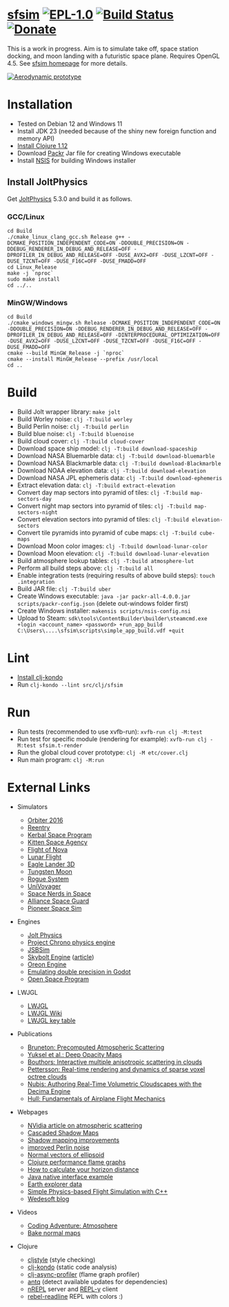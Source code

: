 # [sfsim][1] [![EPL-1.0](https://img.shields.io/badge/License-EPL_1.0-orange)](https://www.eclipse.org/legal/epl/epl-v10.html) [![Build Status](https://github.com/wedesoft/sfsim/actions/workflows/sfsim.yml/badge.svg)](https://github.com/wedesoft/sfsim/actions/workflows/sfsim.yml) [![Donate](https://img.shields.io/badge/Donate-The%20Water%20Project-green)](https://thewaterproject.org/)

This is a work in progress.
Aim is to simulate take off, space station docking, and moon landing with a futuristic space plane.
Requires OpenGL 4.5.
See [sfsim homepage][1] for more details.

[![Aerodynamic prototype](https://i.ytimg.com/vi/vmg0p5jawnY/hqdefault.jpg)](https://www.youtube.com/watch?v=vmg0p5jawnY)

# Installation

* Tested on Debian 12 and Windows 11
* Install JDK 23 (needed because of the shiny new foreign function and memory API)
* [Install Clojure 1.12](https://clojure.org/guides/install_clojure)
* Download [Packr](https://github.com/libgdx/packr) Jar file for creating Windows executable
* Install [NSIS](https://nsis.sourceforge.io/) for building Windows installer

## Install JoltPhysics

Get [JoltPhysics](https://github.com/jrouwe/JoltPhysics) 5.3.0 and build it as follows.

### GCC/Linux

```Shell
cd Build
./cmake_linux_clang_gcc.sh Release g++ -DCMAKE_POSITION_INDEPENDENT_CODE=ON -DDOUBLE_PRECISION=ON -DDEBUG_RENDERER_IN_DEBUG_AND_RELEASE=OFF -DPROFILER_IN_DEBUG_AND_RELEASE=OFF -DUSE_AVX2=OFF -DUSE_LZCNT=OFF -DUSE_TZCNT=OFF -DUSE_F16C=OFF -DUSE_FMADD=OFF
cd Linux_Release
make -j `nproc`
sudo make install
cd ../..
```

### MinGW/Windows

```Shell
cd Build
./cmake_windows_mingw.sh Release -DCMAKE_POSITION_INDEPENDENT_CODE=ON -DDOUBLE_PRECISION=ON -DDEBUG_RENDERER_IN_DEBUG_AND_RELEASE=OFF -DPROFILER_IN_DEBUG_AND_RELEASE=OFF -DINTERPROCEDURAL_OPTIMIZATION=OFF -DUSE_AVX2=OFF -DUSE_LZCNT=OFF -DUSE_TZCNT=OFF -DUSE_F16C=OFF -DUSE_FMADD=OFF
cmake --build MinGW_Release -j `nproc`
cmake --install MinGW_Release --prefix /usr/local
cd ..
```

# Build

* Build Jolt wrapper library: `make jolt`
* Build Worley noise: `clj -T:build worley`
* Build Perlin noise: `clj -T:build perlin`
* Build blue noise: `clj -T:build bluenoise`
* Build cloud cover: `clj -T:build cloud-cover`
* Download space ship model: `clj -T:build download-spaceship`
* Download NASA Bluemarble data: `clj -T:build download-bluemarble`
* Download NASA Blackmarble data: `clj -T:build download-Blackmarble`
* Download NOAA elevation data: `clj -T:build download-elevation`
* Download NASA JPL ephemeris data: `clj -T:build download-ephemeris`
* Extract elevation data: `clj -T:build extract-elevation`
* Convert day map sectors into pyramid of tiles: `clj -T:build map-sectors-day`
* Convert night map sectors into pyramid of tiles: `clj -T:build map-sectors-night`
* Convert elevation sectors into pyramid of tiles: `clj -T:build elevation-sectors`
* Convert tile pyramids into pyramid of cube maps: `clj -T:build cube-maps`
* Download Moon color images: `clj -T:build download-lunar-color`
* Download Moon elevation: `clj -T:build download-lunar-elevation`
* Build atmosphere lookup tables: `clj -T:build atmosphere-lut`
* Perform all build steps above: `clj -T:build all`
* Enable integration tests (requiring results of above build steps): `touch .integration`
* Build JAR file: `clj -T:build uber`
* Create Windows executable: `java -jar packr-all-4.0.0.jar scripts/packr-config.json` (delete out-windows folder first)
* Create Windows installer: `makensis scripts/nsis-config.nsi`
* Upload to Steam: `sdk\tools\ContentBuilder\builder\steamcmd.exe +login <account_name> <password> +run_app_build C:\Users\....\sfsim\scripts\simple_app_build.vdf +quit`

# Lint

* [Install clj-kondo](https://github.com/clj-kondo/clj-kondo/blob/master/doc/install.md)
* Run `clj-kondo --lint src/clj/sfsim`

# Run

* Run tests (recommended to use xvfb-run): `xvfb-run clj -M:test`
* Run test for specific module (rendering for example): `xvfb-run clj -M:test sfsim.t-render`
* Run the global cloud cover prototype: `clj -M etc/cover.clj`
* Run main program: `clj -M:run`

# External Links

* Simulators
  * [Orbiter 2016](https://github.com/mschweiger/orbiter)
  * [Reentry](https://reentrygame.com/)
  * [Kerbal Space Program](https://www.kerbalspaceprogram.com/)
  * [Kitten Space Agency](https://kittenspaceagency.wiki.gg/)
  * [Flight of Nova](https://flight-of-nova.com/)
  * [Lunar Flight](http://www.shovsoft.com/lunarflight/)
  * [Eagle Lander 3D](http://eaglelander3d.com/)
  * [Tungsten Moon](https://tungstenmoon.com/)
  * [Rogue System](http://imagespaceinc.com/rogsys/)
  * [UniVoyager](https://www.univoyager.com/)
  * [Space Nerds in Space](https://smcameron.github.io/space-nerds-in-space/)
  * [Alliance Space Guard](https://alliancespaceguard.com/)
  * [Pioneer Space Sim](https://pioneerspacesim.net/)
* Engines
  * [Jolt Physics](https://github.com/jrouwe/JoltPhysics)
  * [Project Chrono physics engine](https://projectchrono.org/)
  * [JSBSim](https://github.com/JSBSim-Team/jsbsim)
  * [Skybolt Engine](https://github.com/Piraxus/Skybolt/) ([article](https://piraxus.com/2021/07/28/rendering-planetwide-volumetric-clouds-in-skybolt/))
  * [Oreon Engine](https://github.com/fynnfluegge/oreon-engine)
  * [Emulating double precision in Godot](https://godotengine.org/article/emulating-double-precision-gpu-render-large-worlds)
  * [Open Space Program](https://github.com/TheOpenSpaceProgram/osp-magnum)
* LWJGL
  * [LWJGL](https://www.lwjgl.org/)
  * [LWJGL Wiki](https://github.com/LWJGL/lwjgl3-wiki/wiki)
  * [LWJGL key table](https://gist.github.com/Mumfrey/5cfc3b7e14fef91b6fa56470dc05218a)
* Publications
  * [Bruneton: Precomputed Atmospheric Scattering](https://hal.inria.fr/inria-00288758/document)
  * [Yuksel et al.: Deep Opacity Maps](http://www.cemyuksel.com/research/deepopacity/)
  * [Bouthors: Interactive multiple anisotropic scattering in clouds](https://hal.inria.fr/file/index/docid/333007/filename/clouds.pdf)
  * [Pettersson: Real-time rendering and dynamics of sparse voxel octree clouds](https://lup.lub.lu.se/luur/download?func=downloadFile&recordOId=9024774&fileOId=9024775)
  * [Nubis: Authoring Real-Time Volumetric Cloudscapes with the Decima Engine](https://www.guerrilla-games.com/read/nubis-authoring-real-time-volumetric-cloudscapes-with-the-decima-engine)
  * [Hull: Fundamentals of Airplane Flight Mechanics](https://aerostarsolutions.wordpress.com/wp-content/uploads/2011/10/fundmentals_of_airplane_flight_mechanics.pdf)
* Webpages
  * [NVidia article on atmospheric scattering](https://developer.nvidia.com/gpugems/gpugems2/part-ii-shading-lighting-and-shadows/chapter-16-accurate-atmospheric-scattering)
  * [Cascaded Shadow Maps](https://web.archive.org/web/20220526080455/https://dev.theomader.com/cascaded-shadow-mapping-1/)
  * [Shadow mapping improvements](http://www.opengl-tutorial.org/intermediate-tutorials/tutorial-16-shadow-mapping/)
  * [improved Perlin noise](https://adrianb.io/2014/08/09/perlinnoise.html)
  * [Normal vectors of ellipsoid](https://math.stackexchange.com/questions/2931909/normal-of-a-point-on-the-surface-of-an-ellipsoid/2931931)
  * [Clojure performance flame graphs](https://github.com/clojure-goes-fast/clj-async-profiler)
  * [How to calculate your horizon distance](https://darkskydiary.wordpress.com/2015/05/25/how-to-calculate-your-horizon-distance/)
  * [Java native interface example](https://www.baeldung.com/jni)
  * [Earth explorer data](https://earthexplorer.usgs.gov/)
  * [Simple Physics-based Flight Simulation with C++](https://www.jakobmaier.at/posts/flight-simulation/)
  * [Wedesoft blog](https://www.wedesoft.de/)
* Videos
  * [Coding Adventure: Atmosphere](https://www.youtube.com/watch?v=DxfEbulyFcY)
  * [Bake normal maps](https://www.youtube.com/watch?v=dPbrhqqrZck)
* Clojure
  * [cljstyle](https://github.com/greglook/cljstyle) (style checking)
  * [clj-kondo](https://github.com/clj-kondo/clj-kondo) (static code analysis)
  * [clj-async-profiler](https://github.com/clojure-goes-fast/clj-async-profiler) (flame graph profiler)
  * [antq](https://github.com/liquidz/antq) (detect available updates for dependencies)
  * [nREPL](https://nrepl.org/) server and [REPL-y](https://github.com/trptcolin/reply) client
  * [rebel-readline](https://github.com/bhauman/rebel-readline) REPL with colors :)

  [1]: https://wedesoft.github.io/sfsim/
